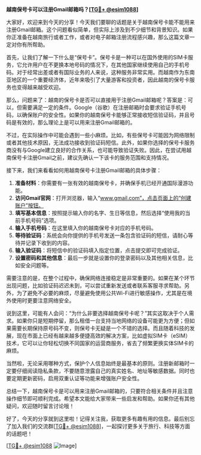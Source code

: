 **越南保号卡可以注册Gmail邮箱吗？[[TG💪+ @esim1088](https://t.me/s/esim1088)]**

大家好，欢迎来到今天的分享！今天我们要聊的话题是关于越南保号卡能不能用来注册Gmail邮箱。这个问题看似简单，但实际上涉及到不少细节和背景知识。如果你正准备在越南旅行或者工作，或者对电子邮箱注册流程感兴趣，那么这篇文章一定对你有所帮助。

首先，让我们了解一下什么是“保号卡”。保号卡是一种可以在国外使用的SIM卡服务，它允许用户在不更换本地号码的情况下，在其他国家继续使用自己的手机号码。对于经常出差或者有国际业务的人来说，这种服务非常实用。而越南作为东南亚地区的一个重要经济体，近年来吸引了大量游客和投资者，因此越南的保号卡服务也变得越来越受欢迎。

那么，问题来了：越南的保号卡是否可以直接用于注册Gmail邮箱呢？答案是：可以，但需要满足一定的条件。Google（谷歌）在注册邮箱时会要求验证手机号码，以确保账户的安全性。如果你的越南保号卡能够正常接收短信验证码，并且号码是有效的，那么理论上是可以用来注册Gmail邮箱的。

不过，在实际操作中可能会遇到一些小麻烦。比如，有些保号卡可能因为网络限制或者其他技术原因，无法成功接收到验证码短信。此外，如果你选择的保号卡服务商没有与Google建立良好的合作关系，也可能导致验证失败。因此，在尝试用越南保号卡注册Gmail之前，建议先确认一下该卡的服务范围和支持情况。

接下来，我们来看看如何用越南保号卡注册Gmail邮箱的具体步骤：

1. **准备材料**：你需要有一张有效的越南保号卡，并确保手机已经开通国际漫游功能。
2. **访问Gmail官网**：打开浏览器，输入“www.gmail.com”，点击页面上的“创建账户”按钮。
3. **填写基本信息**：按照提示输入你的名字、生日等信息，然后选择“使用我的当前手机号码”选项。
4. **输入手机号码**：在这里填入你的越南保号卡对应的手机号码。
5. **等待验证码**：系统会向你提供的手机号发送一条包含验证码的短信，请耐心等待并记录下收到的内容。
6. **输入验证码**：将短信中的验证码填入指定位置，点击提交即可完成验证。
7. **设置密码和其他信息**：最后一步就是设置你的登录密码以及其他相关信息，比如安全问题等。

需要注意的是，在整个过程中，确保网络连接稳定是非常重要的。如果在某个环节出现问题，比如验证码迟迟未到，可以尝试重新发送或者联系客服寻求帮助。另外，为了避免不必要的麻烦，尽量避免使用公共Wi-Fi进行敏感操作，尤其是在境外使用时更要注意网络安全。

说到这里，可能有人会问：“为什么非要选择越南保号卡呢？”其实这取决于个人需求。如果你只是短期停留，那么租借一台支持当地网络的设备可能更为方便；但如果需要长期保持原号码不变，则保号卡无疑是一个不错的选择。而且随着科技的发展，现在市面上已经有越来越多便捷高效的解决方案，比如虚拟SIM卡（eSIM）技术，它可以让你轻松切换不同国家的运营商服务，省去了频繁更换实体SIM卡的麻烦。

当然啦，无论采用哪种方式，保护个人信息始终是最基本的原则。注册新邮箱时一定要仔细阅读隐私条款，不要随意泄露自己的真实姓名、地址等敏感数据。同时也要定期更新密码，启用双重认证等功能来增强账户安全性。

总结一下，越南保号卡是可以用来注册Gmail邮箱的，只要符合相关条件并且注意操作细节即可顺利完成。希望本文能给大家带来一些启发和帮助。如果你还有其他疑问，欢迎随时留言讨论哦！

好了，今天的分享就到这里啦！记得关注我，获取更多有趣有用的信息。最后别忘了加入我们的交流群[[TG💪+ @esim1088](https://t.me/s/esim1088)]，一起探讨更多关于旅行、科技等方面的话题吧！

[[TG💪+ @esim1088](https://t.me/s/esim1088) ![Image](https://i.postimg.cc/4NQfJmqS/Snipaste-2025-05-13-00-14-12.png)]